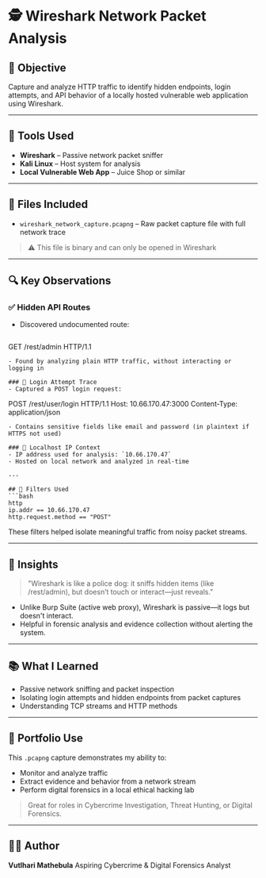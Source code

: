 # 🕵️ Wireshark Network Packet Analysis

## 🎯 Objective

Capture and analyze HTTP traffic to identify hidden endpoints, login attempts, and API behavior of a locally hosted vulnerable web application using Wireshark.

---

## 🧰 Tools Used

* **Wireshark** – Passive network packet sniffer
* **Kali Linux** – Host system for analysis
* **Local Vulnerable Web App** – Juice Shop or similar

---

## 📁 Files Included

* `wireshark_network_capture.pcapng` – Raw packet capture file with full network trace

> ⚠️ This file is binary and can only be opened in Wireshark

---

## 🔍 Key Observations

### ✅ Hidden API Routes

* Discovered undocumented route:

  ```
  ```

GET /rest/admin HTTP/1.1

```
- Found by analyzing plain HTTP traffic, without interacting or logging in

### 🔐 Login Attempt Trace
- Captured a POST login request:
```

POST /rest/user/login HTTP/1.1
Host: 10.66.170.47:3000
Content-Type: application/json

````
- Contains sensitive fields like email and password (in plaintext if HTTPS not used)

### 🧠 Localhost IP Context
- IP address used for analysis: `10.66.170.47`
- Hosted on local network and analyzed in real-time

---

## 🧪 Filters Used
```bash
http
ip.addr == 10.66.170.47
http.request.method == "POST"
````

These filters helped isolate meaningful traffic from noisy packet streams.

---

## 🧠 Insights

> "Wireshark is like a police dog: it sniffs hidden items (like /rest/admin), but doesn’t touch or interact—just reveals."

* Unlike Burp Suite (active web proxy), Wireshark is passive—it logs but doesn't interact.
* Helpful in forensic analysis and evidence collection without alerting the system.

---

## 📚 What I Learned

* Passive network sniffing and packet inspection
* Isolating login attempts and hidden endpoints from packet captures
* Understanding TCP streams and HTTP methods

---

## 📌 Portfolio Use

This `.pcapng` capture demonstrates my ability to:

* Monitor and analyze traffic
* Extract evidence and behavior from a network stream
* Perform digital forensics in a local ethical hacking lab

> Great for roles in Cybercrime Investigation, Threat Hunting, or Digital Forensics.

---

## 👨‍💻 Author

**Vutlhari Mathebula**
Aspiring Cybercrime & Digital Forensics Analyst
